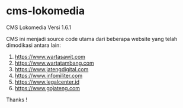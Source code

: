 # cms-lokomedia
CMS Lokomedia Versi 1.6.1

CMS ini menjadi source code utama dari beberapa website yang telah dimodikasi antara lain:

1. https://www.wartasawit.com
2. https://www.wartatambang.com
3. https://www.jatengdigital.com
4. https://www.infomiliter.com
5. https://www.legalcenter.id
6. https://www.gojateng.com

Thanks !      
